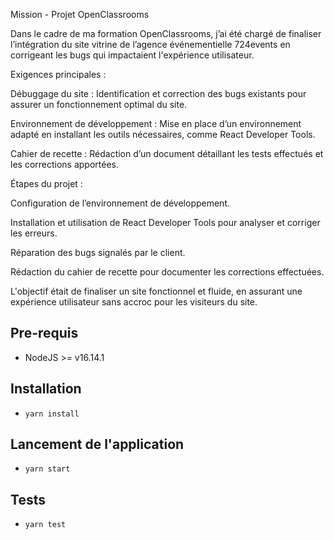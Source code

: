Mission - Projet OpenClassrooms

Dans le cadre de ma formation OpenClassrooms, j’ai été chargé de finaliser l’intégration du site vitrine de l’agence événementielle 724events en corrigeant les bugs qui impactaient l'expérience utilisateur.


Exigences principales :

Débuggage du site : Identification et correction des bugs existants pour assurer un fonctionnement optimal du site.

Environnement de développement : Mise en place d’un environnement adapté en installant les outils nécessaires, comme React Developer Tools.

Cahier de recette : Rédaction d’un document détaillant les tests effectués et les corrections apportées.

Étapes du projet :

Configuration de l’environnement de développement.

Installation et utilisation de React Developer Tools pour analyser et corriger les erreurs.

Réparation des bugs signalés par le client.

Rédaction du cahier de recette pour documenter les corrections effectuées.

L'objectif était de finaliser un site fonctionnel et fluide, en assurant une expérience utilisateur sans accroc pour les visiteurs du site.

## Pre-requis

- NodeJS >= v16.14.1

## Installation

- `yarn install`

## Lancement de l'application

- `yarn start`

## Tests

- `yarn test`
